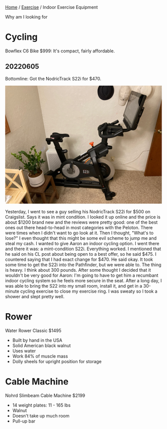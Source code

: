 <head>
    <link rel="stylesheet" type="text/css" media="all" href="/style.css">
</head>

[Home](/index.md) / [Exercise](index.md) / Indoor Exercise Equipment

Why am I looking for 

# Cycling

Bowflex C6 Bike $999: It's compact, fairly affordable.

## 20220605

Bottomline: Got the NodricTrack S22i for $470.

![NodricTrack S22i Inside My Small Room](imgs_indoor_exercise_equipment/IMG_1450.jpg)

Yesterday, I went to see a guy selling his NodricTrack S22i for $500 on Craigslist. Says it was in mint condition. I looked it up online and the price is about $1200 brand new and the reviews were pretty good: one of the best ones out there head-to-head in most categories with the Peloton. There were times when I didn't want to go look at it. Then I thought, "What's to lose?" I even thought that this might be some evil scheme to jump me and steal my cash. I wanted to give Aaron an indoor cycling option. I went there and there it was: a mint-condition S22i. Everything worked. I mentioned that he said on his CL post about being open to a best offer, so he said $475. I countered saying that I had exact change for $470. He said okay. It took some time to get the S22i into the Pathfinder, but we were able to. The thing is heavy. I think about 300 pounds. After some thought I decided that it wouldn't be very good for Aaron: I'm going to have to get him a recumbant indoor cycling system so he feels more secure in the seat. After a long day, I was able to bring the S22 into my small room, install it, and get in a 30-minute cycling exercise to close my exercise ring. I was sweaty so I took a shower and slept pretty well.

# Rower

Water Rower Classic $1495
* Built by hand in the USA
* Solid American black walnut
* Uses water
* Work 84% of muscle mass
* Dolly sheels for upright position for storage

# Cable Machine

Nohrd Slimbeam Cable Machine $2199
* 14 weight plates: 11 - 165 lbs
* Walnut
* Doesn't take up much room
* Pull-up bar